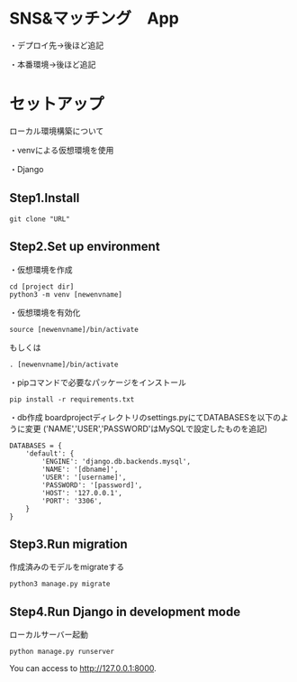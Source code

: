 # SNS&マッチング　App

・デプロイ先→後ほど追記

・本番環境→後ほど追記

# セットアップ

ローカル環境構築について

・venvによる仮想環境を使用

・Django

## Step1.Install
```
git clone "URL"
```

## Step2.Set up environment
・仮想環境を作成
```
cd [project dir]
python3 -m venv [newenvname]
```
・仮想環境を有効化
```
source [newenvname]/bin/activate
```
もしくは
```
. [newenvname]/bin/activate
```
・pipコマンドで必要なパッケージをインストール
```
pip install -r requirements.txt
```
・db作成
boardprojectディレクトリのsettings.pyにてDATABASESを以下のように変更
('NAME','USER','PASSWORD'はMySQLで設定したものを追記)
```
DATABASES = {
    'default': {
        'ENGINE': 'django.db.backends.mysql',
        'NAME': '[dbname]',
        'USER': '[username]',
        'PASSWORD': '[password]',
        'HOST': '127.0.0.1',
        'PORT': '3306',
    }
}
```

## Step3.Run migration
作成済みのモデルをmigrateする
```
python3 manage.py migrate
```

## Step4.Run Django in development mode
ローカルサーバー起動
```
python manage.py runserver
```
You can access to http://127.0.0.1:8000.
